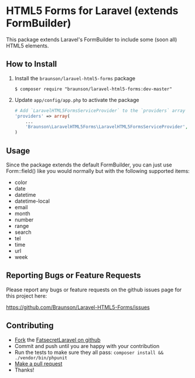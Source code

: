 HTML5 Forms for Laravel (extends FormBuilder)
===================

This package extends Laravel's FormBuilder to include some (soon all) HTML5 elements.

How to Install
--------------

1.  Install the `braunson/laravel-html5-forms` package

    ```shell
    $ composer require "braunson/laravel-html5-forms:dev-master"
    ```

2.  Update `app/config/app.php` to activate the package

    ```php
    # Add `LaravelHTML5FormsServiceProvider` to the `providers` array
    'providers' => array(
        ...
        'Braunson\LaravelHTML5Forms\LaravelHTML5FormsServiceProvider',
    )
    ```


Usage
------------------------

Since the package extends the default FormBuilder, you can just use Form::field() like you would normally but with the following supported items: 

- color
- date
- datetime
- datetime-local
- email
- month
- number
- range
- search
- tel
- time
- url
- week


Reporting Bugs or Feature Requests
----------------------------------

Please report any bugs or feature requests on the github issues page for this project here:

<https://github.com/Braunson/Laravel-HTML5-Forms/issues>


Contributing
------------

-   [Fork](https://help.github.com/articles/fork-a-repo) the [FatsecretLaravel on github](https://github.com/braunson/Laravel-HTML5-Forms)
-   Commit and push until you are happy with your contribution
-   Run the tests to make sure they all pass: `composer install && ./vendor/bin/phpunit`
-   [Make a pull request](https://help.github.com/articles/using-pull-requests)
-   Thanks!